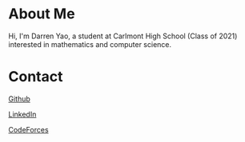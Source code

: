 # About Me

Hi, I'm Darren Yao, a student at Carlmont High School (Class of 2021) interested in mathematics and computer science.

# Contact

[Github](https://github.com/darren-yao)

[LinkedIn](https://www.linkedin.com/in/darren-yao-707b61195/)

[CodeForces](https://codeforces.com/profile/darren_yao)
